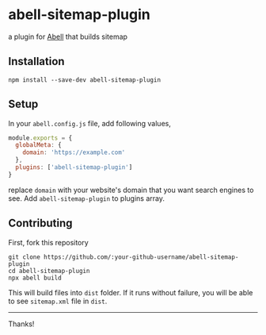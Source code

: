 # abell-sitemap-plugin
a plugin for [Abell](https://abelljs.org) that builds sitemap

## Installation
```
npm install --save-dev abell-sitemap-plugin
```

## Setup

In your `abell.config.js` file, add following values,
```js
module.exports = {
  globalMeta: {
    domain: 'https://example.com'
  },
  plugins: ['abell-sitemap-plugin']
}
```

replace `domain` with your website's domain that you want search engines to see. Add `abell-sitemap-plugin` to plugins array.


## Contributing

First, fork this repository
```
git clone https://github.com/:your-github-username/abell-sitemap-plugin
cd abell-sitemap-plugin
npx abell build
```

This will build files into `dist` folder. If it runs without failure, you will be able to see `sitemap.xml` file in `dist`.

---

Thanks!